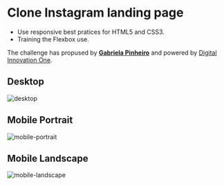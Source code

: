 # Clone Instagram landing page


- Use responsive best pratices for HTML5 and CSS3.
- Training the Flexbox use. 

The challenge has propused by **[Gabriela Pinheiro]** and powered by [Digital Innovation One].


## Desktop

![desktop]

## Mobile Portrait

![mobile-portrait]

## Mobile Landscape

![mobile-landscape]

<!-- Markdown link & img dfn's -->
[Digital Innovation One]: https://digitalinnovation.one/sign-up?ref=4K3FV3E6FZ
[Gabriela Pinheiro]: https://github.com/SpruceGabriela
[desktop]: https://github.com/fabio-peres/landing-page-instagram/blob/main/img/desktop.JPG
[mobile-portrait]: https://github.com/fabio-peres/landing-page-instagram/blob/main/img/mobile_portrait.JPG
[mobile-landscape]: https://github.com/fabio-peres/landing-page-instagram/blob/main/img/mobile_landscape.JPG
